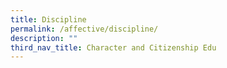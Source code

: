 ```yaml
---
title: Discipline
permalink: /affective/discipline/
description: ""
third_nav_title: Character and Citizenship Edu
---
```

